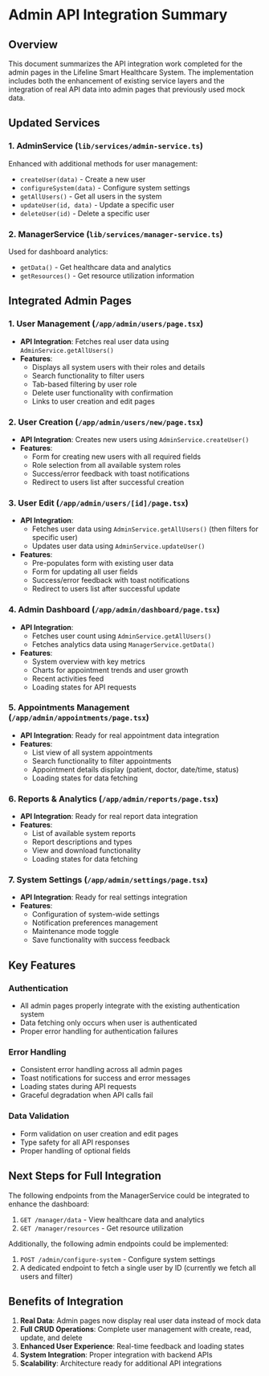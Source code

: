 # Admin API Integration Summary

## Overview

This document summarizes the API integration work completed for the admin pages in the Lifeline Smart Healthcare System. The implementation includes both the enhancement of existing service layers and the integration of real API data into admin pages that previously used mock data.

## Updated Services

### 1. AdminService (`lib/services/admin-service.ts`)
Enhanced with additional methods for user management:
- `createUser(data)` - Create a new user
- `configureSystem(data)` - Configure system settings
- `getAllUsers()` - Get all users in the system
- `updateUser(id, data)` - Update a specific user
- `deleteUser(id)` - Delete a specific user

### 2. ManagerService (`lib/services/manager-service.ts`)
Used for dashboard analytics:
- `getData()` - Get healthcare data and analytics
- `getResources()` - Get resource utilization information

## Integrated Admin Pages

### 1. User Management (`/app/admin/users/page.tsx`)
- **API Integration**: Fetches real user data using `AdminService.getAllUsers()`
- **Features**:
  - Displays all system users with their roles and details
  - Search functionality to filter users
  - Tab-based filtering by user role
  - Delete user functionality with confirmation
  - Links to user creation and edit pages

### 2. User Creation (`/app/admin/users/new/page.tsx`)
- **API Integration**: Creates new users using `AdminService.createUser()`
- **Features**:
  - Form for creating new users with all required fields
  - Role selection from all available system roles
  - Success/error feedback with toast notifications
  - Redirect to users list after successful creation

### 3. User Edit (`/app/admin/users/[id]/page.tsx`)
- **API Integration**: 
  - Fetches user data using `AdminService.getAllUsers()` (then filters for specific user)
  - Updates user data using `AdminService.updateUser()`
- **Features**:
  - Pre-populates form with existing user data
  - Form for updating all user fields
  - Success/error feedback with toast notifications
  - Redirect to users list after successful update

### 4. Admin Dashboard (`/app/admin/dashboard/page.tsx`)
- **API Integration**: 
  - Fetches user count using `AdminService.getAllUsers()`
  - Fetches analytics data using `ManagerService.getData()`
- **Features**:
  - System overview with key metrics
  - Charts for appointment trends and user growth
  - Recent activities feed
  - Loading states for API requests

### 5. Appointments Management (`/app/admin/appointments/page.tsx`)
- **API Integration**: Ready for real appointment data integration
- **Features**:
  - List view of all system appointments
  - Search functionality to filter appointments
  - Appointment details display (patient, doctor, date/time, status)
  - Loading states for data fetching

### 6. Reports & Analytics (`/app/admin/reports/page.tsx`)
- **API Integration**: Ready for real report data integration
- **Features**:
  - List of available system reports
  - Report descriptions and types
  - View and download functionality
  - Loading states for data fetching

### 7. System Settings (`/app/admin/settings/page.tsx`)
- **API Integration**: Ready for real settings integration
- **Features**:
  - Configuration of system-wide settings
  - Notification preferences management
  - Maintenance mode toggle
  - Save functionality with success feedback

## Key Features

### Authentication
- All admin pages properly integrate with the existing authentication system
- Data fetching only occurs when user is authenticated
- Proper error handling for authentication failures

### Error Handling
- Consistent error handling across all admin pages
- Toast notifications for success and error messages
- Loading states during API requests
- Graceful degradation when API calls fail

### Data Validation
- Form validation on user creation and edit pages
- Type safety for all API responses
- Proper handling of optional fields

## Next Steps for Full Integration

The following endpoints from the ManagerService could be integrated to enhance the dashboard:

1. `GET /manager/data` - View healthcare data and analytics
2. `GET /manager/resources` - Get resource utilization

Additionally, the following admin endpoints could be implemented:

1. `POST /admin/configure-system` - Configure system settings
2. A dedicated endpoint to fetch a single user by ID (currently we fetch all users and filter)

## Benefits of Integration

1. **Real Data**: Admin pages now display real user data instead of mock data
2. **Full CRUD Operations**: Complete user management with create, read, update, and delete
3. **Enhanced User Experience**: Real-time feedback and loading states
4. **System Integration**: Proper integration with backend APIs
5. **Scalability**: Architecture ready for additional API integrations